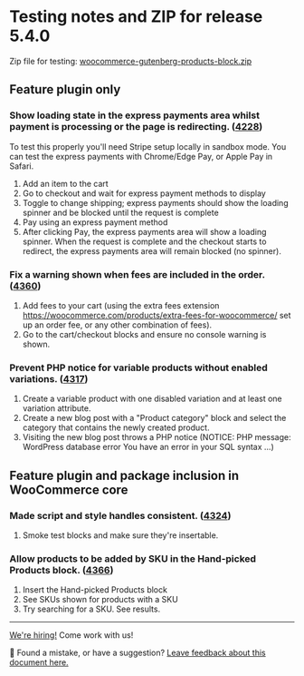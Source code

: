 # Testing notes and ZIP for release 5.4.0

Zip file for testing: [woocommerce-gutenberg-products-block.zip](https://github.com/woocommerce/woocommerce-gutenberg-products-block/files/6694563/woocommerce-gutenberg-products-block.zip)

## Feature plugin only

### Show loading state in the express payments area whilst payment is processing or the page is redirecting. ([4228](https://github.com/woocommerce/woocommerce-gutenberg-products-block/pull/4228))

To test this properly you'll need Stripe setup locally in sandbox mode. You can test the express payments with Chrome/Edge Pay, or Apple Pay in Safari.

1. Add an item to the cart
2. Go to checkout and wait for express payment methods to display
3. Toggle to change shipping; express payments should show the loading spinner and be blocked until the request is complete
4. Pay using an express payment method
5. After clicking Pay, the express payments area will show a loading spinner. When the request is complete and the checkout starts to redirect, the express payments area will remain blocked (no spinner).

### Fix a warning shown when fees are included in the order. ([4360](https://github.com/woocommerce/woocommerce-gutenberg-products-block/pull/4360))

1. Add fees to your cart (using the extra fees extension <https://woocommerce.com/products/extra-fees-for-woocommerce/> set up an order fee, or any other combination of fees).
2. Go to the cart/checkout blocks and ensure no console warning is shown.

### Prevent PHP notice for variable products without enabled variations. ([4317](https://github.com/woocommerce/woocommerce-gutenberg-products-block/pull/4317))

1. Create a variable product with one disabled variation and at least one variation attribute.
2. Create a new blog post with a "Product category" block and select the category that contains the newly created product.
3. Visiting the new blog post throws a PHP notice (NOTICE: PHP message: WordPress database error You have an error in your SQL syntax ...)

## Feature plugin and package inclusion in WooCommerce core

### Made script and style handles consistent. ([4324](https://github.com/woocommerce/woocommerce-gutenberg-products-block/pull/4324))

1. Smoke test blocks and make sure they're insertable.

### Allow products to be added by SKU in the Hand-picked Products block. ([4366](https://github.com/woocommerce/woocommerce-gutenberg-products-block/pull/4366))

1. Insert the Hand-picked Products block
2. See SKUs shown for products with a SKU
3. Try searching for a SKU. See results.

<!-- FEEDBACK -->

---

[We're hiring!](https://woocommerce.com/careers/) Come work with us!

🐞 Found a mistake, or have a suggestion? [Leave feedback about this document here.](https://github.com/woocommerce/woocommerce-blocks/issues/new?assignees=&labels=type%3A+documentation&template=--doc-feedback.md&title=Feedback%20on%20./docs/internal-developers/testing/releases/540.md)

<!-- /FEEDBACK -->

